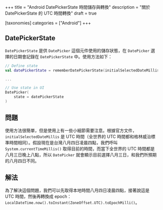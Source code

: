 +++
title = "Android DatePickerState 時間儲存與轉換"
description = "關於 DatePickerState 的 UTC 時間轉換"
draft = true

[taxonomies]
categories = ["Android"]
+++

## DatePickerState

`DatePickerState` 是供 `DatePicker` 這個元件使用的儲存狀態，在 `DatePicker` 選擇的日期會記錄在 `DatePickerState` 中。使用方法如下：

```kotlin
// Define state
val datePickerState = rememberDatePickerState(initialSelectedDateMillis)

...

// Use state in UI
DatePicker(
    state = datePickerState
)
```

## 問題

使用方法很簡單，但是使用上有一些小細節需要注意。根據官方文件，`initialSelectedDateMillis` 是 UTC 時間（全世界的 UTC 時間都和格林威治標準時間相同）。假設現在是台灣八月四日凌晨四點，我們呼叫 `System.currentTimeMillis()` 取得目前的時間，而當下全世界的 UTC 時間都是八月三日晚上八點，所以 `DatePicker` 就會顯示目前選擇八月三日，和我們所預期的八月四日不同。

## 解法

為了解決這個問題，我們可以先取得本地時間八月四日凌晨四點，接著說這是 UTC 時間，然後再轉換成 epoch：`LocalDateTime.now().toInstant(ZoneOffset.UTC).toEpochMilli()`。
